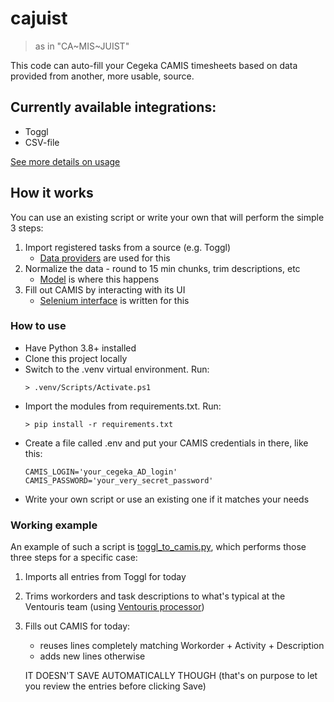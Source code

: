 # cajuist
> as in "CA~MIS~JUIST"

This code can auto-fill your Cegeka CAMIS timesheets based on data provided from another, more usable, source.

## Currently available integrations:
- Toggl
- CSV-file

[See more details on usage](data_providers/README.md)

## How it works
You can use an existing script or write your own that will perform the simple 3 steps:
1. Import registered tasks from a source (e.g. Toggl)
    - [Data providers](/data_providers) are used for this
2. Normalize the data - round to 15 min chunks, trim descriptions, etc
    - [Model](/model) is where this happens
3. Fill out CAMIS by interacting with its UI
    - [Selenium interface](page_objects/camis) is written for this

### How to use
- Have Python 3.8+ installed
- Clone this project locally
- Switch to the .venv virtual environment. Run:
    ``` shell
    > .venv/Scripts/Activate.ps1
    ```
- Import the modules from requirements.txt. Run:
    ``` shell
    > pip install -r requirements.txt
    ```
- Create a file called .env and put your CAMIS credentials in there, like this:
    ```
    CAMIS_LOGIN='your_cegeka_AD_login'
    CAMIS_PASSWORD='your_very_secret_password'
    ```
- Write your own script or use an existing one if it matches your needs

### Working example 
An example of such a script is [toggl_to_camis.py](toggl_to_camis.py), which performs those three steps for a specific case:
1. Imports all entries from Toggl for today
2. Trims workorders and task descriptions to what's typical at the Ventouris team (using [Ventouris processor](model/ventouris_processor.py))
3. Fills out CAMIS for today:
    - reuses lines completely matching Workorder + Activity + Description
    - adds new lines otherwise

    IT DOESN'T SAVE AUTOMATICALLY THOUGH (that's on purpose to let you review the entries before clicking Save)


